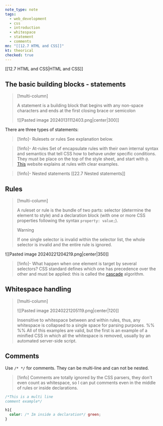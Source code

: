 ```yaml
---
note_type: note
tags:
  - web_development
  - css
  - introduction
  - whitespace
  - statement
  - comments
mn: "[[12.7 HTML and CSS]]"
kt: theorical
checked: true
---
```

[[12.7 HTML and CSS|HTML and CSS]]

## The basic building blocks - statements
>[!multi-column]
>
>A statement is a building block that begins with any non-space characters and ends at the first closing brace or semicolon
>
>![[Pasted image 20240131112403.png|center|300]]

There are three types of statements:

>[!info]- Rulesets or rules
>See explanation below. 

>[!info]- At-rules
>Set of encapsulate rules with their own internal syntax and semantics that tell CSS how to behave under specific conditions. They must be place on the top of the style sheet, and start with `@`. [This](https://www.geeksforgeeks.org/what-is-at-rules-and-why-use-of-at-in-css/) website explains at rules with clear examples. 

>[!info]- Nested statements
>[[22.7 Nested statements]]

## Rules
>[!multi-column]
>
>A ruleset or rule is the bundle of two parts: selector (determine the element to style) and a declaration block (with one or more CSS properties following the syntax `property: value;`). 
>>[!warning]
>>If one single selector is invalid within the selector list, the whole selector is invalid and the entire rule is ignored. 

![[Pasted image 20240221204219.png|center|350]]

>[!info]- What happen when one element is target by several selectors?
>CSS standard defines which one has precedence over the other and must be applied: this is called the [cascade](https://developer.mozilla.org/en-US/docs/Learn/CSS/Building_blocks/Cascade_and_inheritance) algorithm.

## Whitespace handling
>[!multi-column]
>
>![[Pasted image 20240221205119.png|center|120]]
>
>Insensitive to whitespace between and within rules, thus, any whitespace is collapsed to a single space for parsing purposes. 
>%% %%
>All of this examples are valid, but the first is an example of a minified CSS in which all the whitespace is removed, usually by an automated server-side script.

## Comments
Use `/* */` for comments. They can be multi-line and can not be nested. 

>[!info]
>Comments are totally ignored by the CSS parsers, they don't even count as whitespace, so I can put comments even in the middle of rules or inside declarations.

```css
/*This is a multi line
comment example*/

h1{
  color: /* Im inside a declaration*/ green; 
}
```
